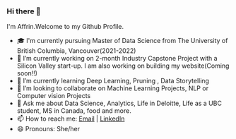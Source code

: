 ### Hi there 👋

I'm Affrin.Welcome to my Github Profile.

<!--
**Affrin101/Affrin101** is a ✨ _special_ ✨ repository because its `README.md` (this file) appears on your GitHub profile.

Here are some ideas to get you started:
-->
- 🎓 I'm currently pursuing Master of Data Science from The University of British Columbia, Vancouver(2021-2022)
- 🔭 I’m currently working on 2-month Industry Capstone Project with a Silicon Valley start-up. I am also working on building my website(Coming soon!!)
- 🌱 I’m currently learning Deep Learning, Pruning , Data Storytelling
- 👯 I’m looking to collaborate on Machine Learning Projects, NLP or Computer vision Projects
- 💬 Ask me about Data Science, Analytics, Life in Deloitte, Life as a UBC student, MS in Canada, food and more.
- 📫 How to reach me: [Email](affrinsultana1@gmail.com) | [LinkedIn](https://www.linkedin.com/in/affrinsultana/)
- 😄 Pronouns: She/her



